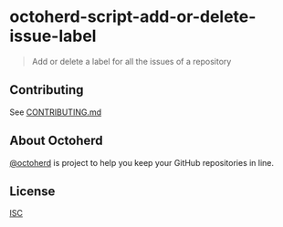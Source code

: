 # octoherd-script-add-or-delete-issue-label

> Add or delete a label for all the issues of a repository

## Contributing

See [CONTRIBUTING.md](CONTRIBUTING.md)

## About Octoherd

[@octoherd](https://github.com/octoherd/) is project to help you keep your GitHub repositories in line.

## License

[ISC](LICENSE.md)
